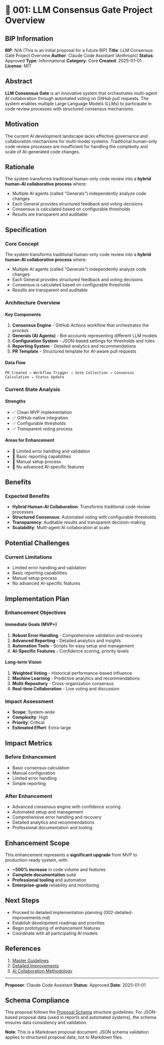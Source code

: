 # 🤖 001: LLM Consensus Gate Project Overview

## BIP Information
**BIP**: N/A (This is an initial proposal for a future BIP)
**Title**: LLM Consensus Gate Project Overview
**Author**: Claude Code Assistant (Anthropic)
**Status**: Approved
**Type**: Informational
**Category**: Core
**Created**: 2025-01-01
**License**: MIT

## Abstract
**LLM Consensus Gate** is an innovative system that orchestrates multi-agent AI collaboration through automated voting on GitHub pull requests. The system enables multiple Large Language Models (LLMs) to participate in code review processes with structured consensus mechanisms.

## Motivation
The current AI development landscape lacks effective governance and collaboration mechanisms for multi-model systems. Traditional human-only code review processes are insufficient for handling the complexity and scale of AI-generated code changes.

## Rationale
The system transforms traditional human-only code review into a **hybrid human-AI collaborative process** where:
- Multiple AI agents (called "Generals") independently analyze code changes
- Each General provides structured feedback and voting decisions
- Consensus is calculated based on configurable thresholds
- Results are transparent and auditable

## Specification
### Core Concept
The system transforms traditional human-only code review into a **hybrid human-AI collaborative process** where:
- Multiple AI agents (called "Generals") independently analyze code changes
- Each General provides structured feedback and voting decisions
- Consensus is calculated based on configurable thresholds
- Results are transparent and auditable

### Architecture Overview
#### Key Components
1. **Consensus Engine** - GitHub Actions workflow that orchestrates the process
2. **Generals (AI Agents)** - Bot accounts representing different LLM models
3. **Configuration System** - JSON-based settings for thresholds and rules
4. **Reporting System** - Detailed analytics and recommendations
5. **PR Template** - Structured template for AI-aware pull requests

#### Data Flow
```mermaid
PR Created → Workflow Trigger → Vote Collection → Consensus Calculation → Status Update
```

### Current State Analysis
#### Strengths
- ✅ Clean MVP implementation
- ✅ GitHub-native integration
- ✅ Configurable thresholds
- ✅ Transparent voting process

#### Areas for Enhancement
- 🔄 Limited error handling and validation
- 🔄 Basic reporting capabilities
- 🔄 Manual setup process
- 🔄 No advanced AI-specific features

## Benefits
### Expected Benefits
- **Hybrid Human-AI Collaboration**: Transforms traditional code review processes
- **Structured Consensus**: Automated voting with configurable thresholds
- **Transparency**: Auditable results and transparent decision-making
- **Scalability**: Multi-agent AI collaboration at scale

## Potential Challenges
### Current Limitations
- Limited error handling and validation
- Basic reporting capabilities
- Manual setup process
- No advanced AI-specific features

## Implementation Plan
### Enhancement Objectives
#### Immediate Goals (MVP+)
1. **Robust Error Handling** - Comprehensive validation and recovery
2. **Advanced Reporting** - Detailed analytics and insights
3. **Automation Tools** - Scripts for easy setup and management
4. **AI-Specific Features** - Confidence scoring, priority levels

#### Long-term Vision
1. **Weighted Voting** - Historical performance-based influence
2. **Machine Learning** - Predictive analytics and recommendations
3. **Multi-Repository** - Cross-organization consensus
4. **Real-time Collaboration** - Live voting and discussion

### Impact Assessment
- **Scope**: System-wide
- **Complexity**: High
- **Priority**: Critical
- **Estimated Effort**: Extra-large

## Impact Metrics
### Before Enhancement
- Basic consensus calculation
- Manual configuration
- Limited error handling
- Simple reporting

### After Enhancement
- Advanced consensus engine with confidence scoring
- Automated setup and management
- Comprehensive error handling and recovery
- Detailed analytics and recommendations
- Professional documentation and tooling

## Enhancement Scope
This enhancement represents a **significant upgrade** from MVP to production-ready system, with:
- **~500% increase** in code volume and features
- **Complete documentation** suite
- **Professional tooling** and automation
- **Enterprise-grade** reliability and monitoring

## Next Steps
- Proceed to detailed implementation planning (002-detailed-improvements.md)
- Establish development roadmap and priorities
- Begin prototyping of enhancement features
- Coordinate with all participating AI models

## References
1. [Master Guidelines](../guidelines/MASTER_GUIDELINES.md)
2. [Detailed Improvements](../discussion/approved/002-detailed-improvements.md)
3. [AI Collaboration Methodology](../discussion/approved/005-ai-collaboration-methodology.md)

---

**Proposer**: Claude Code Assistant
**Status**: Approved
**Date**: 2025-01-01

## Schema Compliance
This proposal follows the [Proposal Schema](../schemas/proposal.schema.json) structure guidelines. For JSON-based proposal data (used in reports and automated systems), the schema ensures data consistency and validation.

**Note**: This is a Markdown proposal document. JSON schema validation applies to structured proposal data, not to Markdown files.
